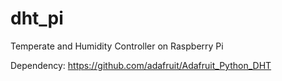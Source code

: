 # dht_pi
Temperate and Humidity Controller on Raspberry Pi 

Dependency: https://github.com/adafruit/Adafruit_Python_DHT
